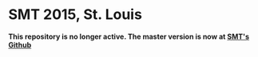 # SMT 2015, St. Louis

**This repository is no longer active. The master version is now at [SMT's Github](https://github.com/societymusictheory/societymusictheory.github.io)**
